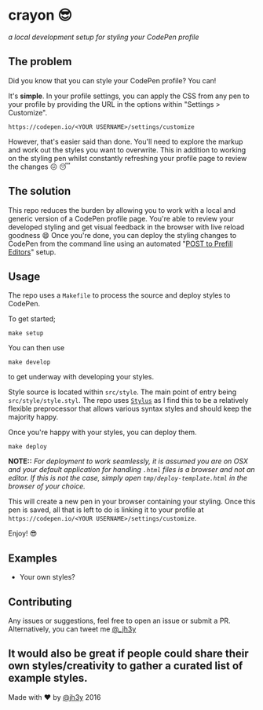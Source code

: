 # crayon :sunglasses:
_a local development setup for styling your CodePen profile_

## The problem

Did you know that you can style your CodePen profile? You can!

It's __simple__. In your profile settings, you can apply the CSS from any pen to your profile by providing the URL in the options within "Settings > Customize".

```shell
https://codepen.io/<YOUR USERNAME>/settings/customize
```

However, that's easier said than done. You'll need to explore the markup and work out the styles you want to overwrite. This in addition to working on the styling pen whilst constantly refreshing your profile page to review the changes :confounded: :sleeping:

## The solution
This repo reduces the burden by allowing you to work with a local and generic version of a CodePen profile page. You're able to review your developed styling and get visual feedback in the browser with live reload goodness :smile: Once you're done, you can deploy the styling changes to CodePen from the command line using an automated "[POST to Prefill Editors](https://blog.codepen.io/documentation/api/prefill/)" setup.

## Usage
The repo uses a `Makefile` to process the source and deploy styles to CodePen.

To get started;

```shell
make setup
```

You can then use
```shell
make develop
```
to get underway with developing your styles.

Style source is located within `src/style`. The main point of entry being `src/style/style.styl`. The repo uses [`Stylus`](http://stylus-lang.com) as I find this to be a relatively flexible preprocessor that allows various syntax styles and should keep the majority happy.

Once you're happy with your styles, you can deploy them.
```shell
make deploy
```

__NOTE::__ _For deployment to work seamlessly, it is assumed you are on OSX and your default application for handling `.html` files is a browser and not an editor. If this is not the case, simply open `tmp/deploy-template.html` in the browser of your choice._


This will create a new pen in your browser containing your styling. Once this pen is saved, all that is left to do is linking it to your profile at `https://codepen.io/<YOUR USERNAME>/settings/customize`.

Enjoy! :sunglasses:

## Examples
* Your own styles?

## Contributing
Any issues or suggestions, feel free to open an issue or submit a PR. Alternatively, you can tweet me [@_jh3y](https://twitter.com/@_jh3y)

It would also be great if people could share their own styles/creativity to gather a curated list of example styles.
---
Made with :heart: by [@jh3y](https://twitter.com/_jh3y) 2016

